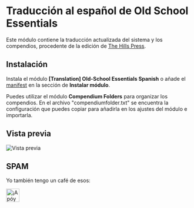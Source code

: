 # Traducción al español de Old School Essentials

Este módulo contiene la traducción actualizada del sistema y los compendios, procedente de la edición de [The Hills Press](https://www.thehillspress.es/).

## Instalación

Instala el módulo **[Translation] Old-School Essentials Spanish** o añade el [manifest](https://raw.githubusercontent.com/WallaceMcGregor/ose-translation-es/main/module.json) en la sección de **Instalar módulo**.

Puedes utilizar el módulo **Compendium Folders** para organizar los compendios. En el archivo "compendiumfolder.txt" se encuentra la configuración que puedes copiar para añadirla en los ajustes del módulo e importarla.

## Vista previa

![Vista previa](https://i.imgur.com/xpUiZOa.jpg)

## SPAM

Yo también tengo un café de esos:

<a href='https://ko-fi.com/wallacemcgregor666' target='_blank'><img height='36' style='border:0px;height:36px;' src='https://cdn.ko-fi.com/cdn/kofi2.png?v=2' border='0' alt='¡Apóyame en Ko-Fi!' /></a>
